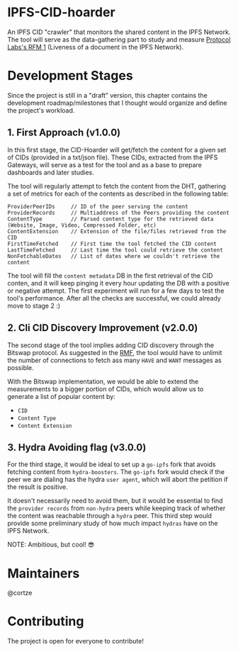 # IPFS-CID-hoarder

An IPFS CID "crawler" that monitors the shared content in the IPFS Network. The tool will serve as the data-gathering part to study and measure [Protocol Labs's RFM 1](https://github.com/protocol/network-measurements/blob/master/RFMs.md#rfm-1--liveness-of-a-document-in-the-ipfs-network) (Liveness of a document in the IPFS Network).

# Development Stages
Since the project is still in a "draft" version, this chapter contains the development roadmap/milestones that I thought would organize and define the project's workload.

## 1. First Approach (v1.0.0)
In this first stage, the CID-Hoarder will get/fetch the content for a given set of CIDs (provided in a txt/json file). These CIDs, extracted from the IPFS Gateways, will serve as a test for the tool and as a base to prepare dashboards and later studies.

The tool will regularly attempt to fetch the content from the DHT, gathering a set of metrics for each of the contents as described in the following table:

```
ProviderPeerIDs     // ID of the peer serving the content 
ProviderRecords     // Multiaddress of the Peers providing the content 
ContentType         // Parsed content type for the retrieved data (Website, Image, Video, Compressed Folder, etc)
ContentExtension    // Extension of the file/files retrieved from the CID
FirstTimeFetched    // First time the tool fetched the CID content 
LastTimeFetched     // Last time the tool could retrieve the content 
NonFetchableDates   // List of dates where we couldn't retrieve the content
```

The tool will fill the `content metadata` DB in the first retrieval of the CID conten, and it will keep pinging it every hour updating the DB with a positive or negative attempt. 
The first experiment will run for a few days to test the tool's performance. After all the checks are successful, we could already move to stage 2 :) 

## 2. Cli CID Discovery Improvement (v2.0.0)
The second stage of the tool implies adding CID discovery through the Bitswap protocol. As suggested in the [RMF](https://github.com/protocol/network-measurements/blob/master/RFMs.md#rfm-1--liveness-of-a-document-in-the-ipfs-network), the tool would have to unlimit the number of connections to fetch ass many `HAVE` and `WANT` messages as possible.

With the Bitswap implementation, we would be able to extend the measurements to a bigger portion of CIDs, which would allow us to generate a list of popular content by:
- `CID`
- `Content Type`
- `Content Extension`

## 3. Hydra Avoiding flag (v3.0.0)
For the third stage, it would be ideal to set up a `go-ipfs` fork that avoids fetching content from `hydra-boosters`. The `go-ipfs` fork would check if the peer we are dialing has the hydra `user agent`, which will abort the petition if the result is positive. 

It doesn't necessarily need to avoid them, but it would be essential to find the `provider records` from `non-hydra` peers while keeping track of whether the content was reachable through a `hydra` peer.
This third step would provide some preliminary study of how much impact `hydras` have on the IPFS Network. 

NOTE: Ambitious, but cool! :sunglasses:

# Maintainers
@cortze

# Contributing
The project is open for everyone to contribute! 